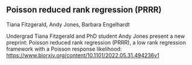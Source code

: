 ## Poisson reduced rank regression (PRRR)

Tiana Fitzgerald, Andy Jones, Barbara Engelhardt

Undergrad Tiana Fitzgerald and PhD student Andy Jones present a new preprint: Poisson reduced rank regression (PRRR), a low rank regression framework with a Poisson response likelihood: https://www.biorxiv.org/content/10.1101/2022.05.31.494236v1

